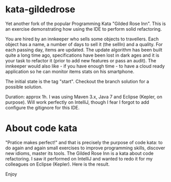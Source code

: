 kata-gildedrose
===============
Yet another fork of the popular Programming Kata "Gilded Rose Inn". This is an exercise demonstrating how using the IDE to perform solid refactoring.

You are hired by an innkeeper who sells some objects to travellers. Each object has a name, a number of days to sell it (the sellIn) and a quality. For each passing day, items are updated. The update algorithm has been built quite a long time ago, specifications have been lost in dark ages and it is your task to refactor it (prior to add new features or pass an audit). The innkeeper would also like - if you have enough time - to have a cloud ready application so he can monitor items stats on his smartphone.

The initial state is the tag "start". Checkout the branch solution for a possible solution.

Duration: approx 1h.
I was using Maven 3.x, Java 7 and Eclipse (Kepler, on purpose). Will work perfectly on IntelliJ, though I fear I forgot to add configure the gitignore for this IDE.

About code kata
===============
"Pratice makes perfect!" and that is precisely the purpose of code kata: to do again and again small exercises to improve programming skills, discover new idioms, master its tools.
The Gilded Rose Inn is a kata about code refactoring. I saw it performed on IntelliJ and wanted to redo it for my colleagues on Eclipse (Kepler). Here is the result.

Enjoy
